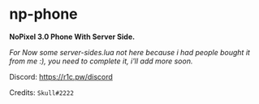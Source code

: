 # np-phone

**NoPixel 3.0 Phone With Server Side.**

*For Now some server-sides.lua not here because i had people bought it from me :), you need to complete it,*
*i'll add more soon.*

Discord: https://r1c.pw/discord

Credits: `Skull#2222`
<!-- <p align="center">
  <img alig src=""/>
</p> -->

